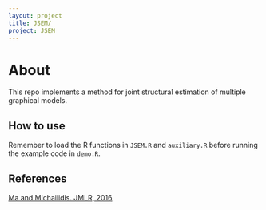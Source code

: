 ```yaml
---
layout: project
title: JSEM/
project: JSEM
---
```


# About

This repo implements a method for joint structural estimation of multiple graphical models. 

## How to use

Remember to load the R functions in `JSEM.R` and `auxiliary.R` before running the example code in `demo.R`.

## References

[Ma and Michailidis. JMLR, 2016](http://drjingma.com/assets/pdfs/papers/ma-2016-jmlr.pdf)
